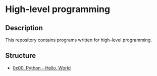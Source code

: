 # High-level programming

## Description
This repository contains programs written for high-level programming.


## Structure


* [0x00. Python - Hello, World](./0x00-python-hello_world)
